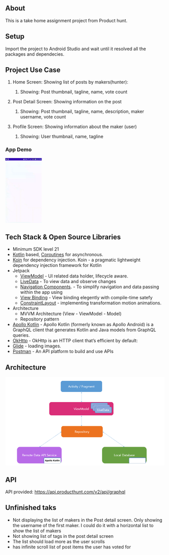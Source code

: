## About

This is a take home assignment project from Product hunt.  

## Setup

Import the project to Android Studio and wait until it resolved all the packages and dependecies. 

## Project Use Case

1. Home Screen: Showing list of posts by makers(hunter):
   1. Showing: Post thumbnail, tagline, name, vote count 

2. Post Detail Screen: Showing information on the post 
   1. Showing: Post thumbnail, tagline, name, description, maker username, vote count 

3. Profile Screen: Showing information about the maker (user)
   1. Showing: User thumbnail, name, tagline


### App Demo 

<img src="assets/productHunt-demo.gif" style="zoom:20%;" />



## Tech Stack & Open Source Libraries

- Minimum SDK level 21
- [Kotlin](https://kotlinlang.org/) based, [Coroutines](https://github.com/Kotlin/kotlinx.coroutines) for asynchronous.
- [Koin](https://github.com/InsertKoinIO/koin) for dependency injection. Koin - a pragmatic lightweight dependency injection framework for Kotlin
- Jetpack
  - [ViewModel](https://developer.android.com/topic/libraries/architecture/viewmodel) - UI related data holder, lifecycle aware.
  - [LiveData](https://developer.android.com/topic/libraries/architecture/livedata) - To view data and observe changes
  - [Navigation Components](https://developer.android.com/topic/libraries/architecture/navigation/). - To simplify navigation and data passing within the app using 
  - [View Binding](https://developer.android.com/topic/libraries/view-binding) - View binding elegently with compile-time satefy 
  - [ConstraintLayout](https://developer.android.com/reference/androidx/constraintlayout/widget/ConstraintLayout) - implementing transformation motion animations.
- Architecture
  - MVVM Architecture (View - ViewModel - Model)
  - Repository pattern
- [Apollo Kotlin](https://github.com/apollographql/apollo-kotlin) - Apollo Kotlin (formerly known as Apollo Android) is a GraphQL client that generates Kotlin and Java models from GraphQL queries.
- [OkHttp](https://square.github.io/okhttp/) - OkHttp is an HTTP client that’s efficient by default:
- [Glide](https://github.com/bumptech/glide) - loading images.
- [Postman](https://www.postman.com/) - An API platform to build and use APIs  

## Architecture 

![](assets/mvvm-architecure.png)

## API

API provided: https://api.producthunt.com/v2/api/graphql



## Unfinished taks

* Not displaying the list of makers in the Post detail screen. Only showing the username of the first maker. I could do it with a horizontal list to show the list of makers
* Not showing list of tags in the post detail screen
* The list should load more as the user scrolls
* has infinite scroll list of post items the user has voted for
